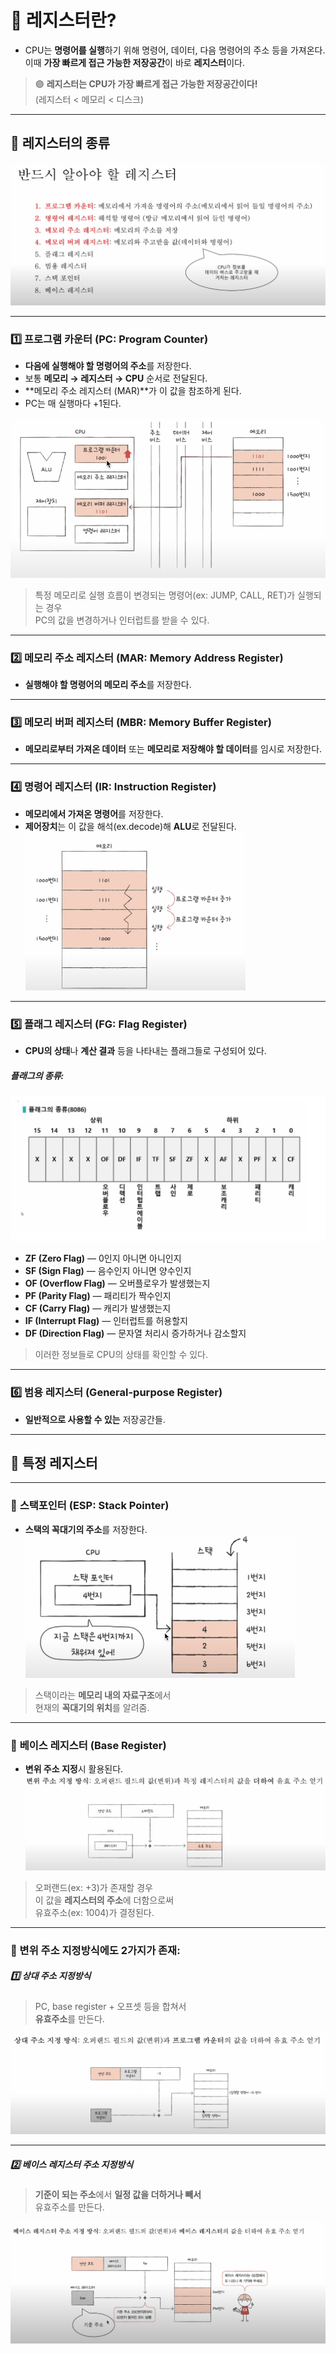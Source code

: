 # 🔹 레지스터란?

- CPU는 **명령어를 실행**하기 위해 명령어, 데이터, 다음 명령어의 주소 등을 가져온다.  
  이때 **가장 빠르게 접근 가능한 저장공간**이 바로 **레지스터**이다.

> 🟣 **레지스터는 CPU가 가장 빠르게 접근 가능한 저장공간이다!**  
> (레지스터 < 메모리 < 디스크)

---

## 🔹 레지스터의 종류
![레지스터 종류](../images/image5.png)

---

### 1️⃣ **프로그램 카운터 (PC: Program Counter)**

- **다음에 실행해야 할 명령어의 주소**를 저장한다.
- 보통 **메모리 → 레지스터 → CPU** 순서로 전달된다.
- **메모리 주소 레지스터 (MAR)**가 이 값을 참조하게 된다.
- PC는 매 실행마다 +1된다.

![프로그램 카운터](../images/image6.png)

> 특정 메모리로 실행 흐름이 변경되는 명령어(ex: JUMP, CALL, RET)가 실행되는 경우  
> PC의 값을 변경하거나 인터럽트를 받을 수 있다.

---

### 2️⃣ **메모리 주소 레지스터 (MAR: Memory Address Register)**

- **실행해야 할 명령어의 메모리 주소**를 저장한다.

---

### 3️⃣ **메모리 버퍼 레지스터 (MBR: Memory Buffer Register)**

- **메모리로부터 가져온 데이터** 또는 **메모리로 저장해야 할 데이터**를 임시로 저장한다.

---

### 4️⃣ **명령어 레지스터 (IR: Instruction Register)**

- **메모리에서 가져온 명령어**를 저장한다.
- **제어장치**는 이 값을 해석(ex.decode)해 **ALU**로 전달된다.
  ![명령어 레지스터](../images/image7.png)

---

### 5️⃣ **플래그 레지스터 (FG: Flag Register)**

- **CPU의 상태**나 **계산 결과** 등을 나타내는 플래그들로 구성되어 있다.

##### 플래그의 종류:
![플래그](../images/image8.png)

- **ZF (Zero Flag)** — 0인지 아니면 아니인지
- **SF (Sign Flag)** — 음수인지 아니면 양수인지
- **OF (Overflow Flag)** — 오버플로우가 발생했는지
- **PF (Parity Flag)** — 패리티가 짝수인지
- **CF (Carry Flag)** — 캐리가 발생했는지
- **IF (Interrupt Flag)** — 인터럽트를 허용할지
- **DF (Direction Flag)** — 문자열 처리시 증가하거나 감소할지

> 이러한 정보들로 CPU의 상태를 확인할 수 있다.

---

### 6️⃣ **범용 레지스터 (General-purpose Register)**

- **일반적으로 사용할 수 있는** 저장공간들.

---

## 🔹 특정 레지스터

---

### 🔹 **스택포인터 (ESP: Stack Pointer)**

- **스택의 꼭대기의 주소**를 저장한다.
  ![스택포인터](../images/image9.png)

> 스택이라는 **메모리 내의 자료구조**에서  
> 현재의 **꼭대기의 위치**를 알려줌.

---

### 🔹 **베이스 레지스터 (Base Register)**

- **변위 주소 지정**시 활용된다.
  ![베이스 레지스터](../images/image10.png)

> 오퍼랜드(ex: +3)가 존재할 경우  
> 이 값을 **레지스터의 주소**에 더함으로써  
> 유효주소(ex: 1004)가 결정된다.

---

### 🔹 변위 주소 지정방식에도 2가지가 존재:



##### 1️⃣ **상대 주소 지정방식**

> PC, base register + 오프셋 등을 합쳐서  
> **유효주소**를 만든다.


![상대 주소](../images/image11.png)

---

##### 2️⃣ **베이스 레지스터 주소 지정방식**

> **기준이 되는 주소**에서 **일정 값을 더하거나 빼서**  
> 유효주소를 만든다.


![베이스 레지스터](../images/image12.png)
